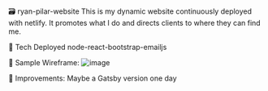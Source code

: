 🗃️ ryan-pilar-website
This is my dynamic website continuously deployed with netlify. It promotes what I do and directs clients to where they can find me. 

💪 Tech Deployed
node-react-bootstrap-emailjs

📸 Sample Wireframe:
![image](https://user-images.githubusercontent.com/102194829/187531109-5650ad9b-114a-4b7b-a451-da65687b3032.png)

🔨 Improvements:
Maybe a Gatsby version one day
